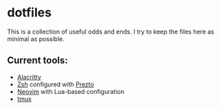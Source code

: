 # dotfiles

This is a collection of useful odds and ends. I try to keep the files
here as minimal as possible.

## Current tools:

- [Alacritty][alacritty]
- [Zsh][zsh] configured with [Prezto][prezto]
- [Neovim][neovim] with Lua-based configuration
- [tmux][]

[alacritty]: https://alacritty.org
[neovim]: https://neovim.io
[prezto]: https://github.com/sorin-ionescu/prezto
[tmux]: https://github.com/tmux/tmux/wiki
[zsh]: https://www.zsh.org

